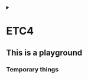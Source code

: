 <link rel="stylesheet" type="text/css" href="/css/header.css">
<link rel="stylesheet" type="text/css" href="/css/bootstrap/5.3.0-alpha1/bootstrap.css">
<div class="sticky-top bg-white pt-1 pb-2" id="header-div-max"></div>
<details id="display-none"><summary></summary>
  <script src="/js/header.js" defer="defer"></script>
  <script src="/js/table/numbering.js" defer="defer"></script>
  <script src="/js/bootstrap/5.3.0-alpha1/bootstrap.bundle.js" defer="defer"></script>
</details>

# ETC4

## This is a playground

### Temporary things

<!--
jenkins Role-based Authorization Strategy 의 기본 그룹

1. authenticated (users who logged in)
2. anonymous (any user, including ones who have not logged in)
-->

<!--
ssh Connection to ip closed by remote host. error

remote server 에서 /etc/hosts.allow, /etc/hosts.deny 로 막혀있지 않은지 확인
-->

<!--
bash shell <, << ,<<< 차이

< 는 input redirection 으로 파일의 내용을 입력으로 사용
command < file.txt

<< 는 here document 로 사용자가 입력한 값을 입력으로 사용
command <<EOT
line 1
line 2
EOT

<<< 는 문자열을 명령어의 표준 입력으로 사용
command <<< "input string"
-->